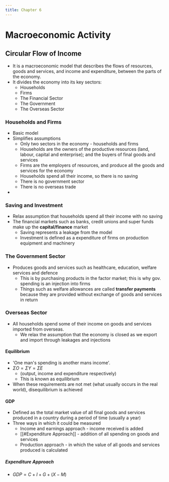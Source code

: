 ```yaml
---
title: Chapter 6
---
```


# Macroeconomic Activity
## Circular Flow of Income
- It is a macroeconomic model that describes the flows of resources, goods and services, and income and expenditure, between the parts of the economy.
- It divides the economy into its key sectors:
	- Households
	- Firms
	- The Financial Sector
	- The Government
	- The Overseas Sector

### Households and Firms
- Basic model
- Simplifies assumptions
	- Only two sectors in the economy - households and firms
	- Households are the owners of the productive resources (land, labour, capital and enterprise); and the buyers of final goods and services
	- Firms are the employers of resources, and produce all the goods and services for the economy
	- Households spend all their income, so there is no saving
	- There is no government sector
	- There is no overseas trade
- 
  
### Saving and Investment
- Relax assumption that households spend all their income with no saving
- The financial markets such as banks, credit unions and super funds make up the **capital/finance** market
	- Saving represents a leakage from the model
	- Investment is defined as a expenditure of firms on production equipment and machinery

### The Government Sector
- Produces goods and services such as healthcare, education, welfare services and defence
	- This is by purchasing products in the factor market; this is why gov. spending is an injection into firms
	- Things such as welfare allowances are called **transfer payments** because they are provided without exchange of goods and services in return

### Overseas Sector
- All households spend some of their income on goods and services imported from overseas.
	- We relax the assumption that the economy is closed as we export and import through leakages and injections

#### Equilibrium
- 'One man's spending is another mans income'.
- $\Sigma O = \Sigma Y = \Sigma E$
	- (output, income and expenditure respectively)
	- This is known as equilibrium
- When these requirements are not met (what usually occurs in the real world), disequilibrium is achieved

#### GDP
- Defined as the total market value of all final goods and services produced in a country during a period of time (usually a year)
- Three ways in which it could be measured
	- Income and earnings approach - income received is added
	- [[#Expenditure Approach]] - addition of all spending on goods and services
	- Production approach - in which the value of all goods and services produced is calculated

##### Expenditure Approach
- $GDP=C+I+G+(X-M)$







